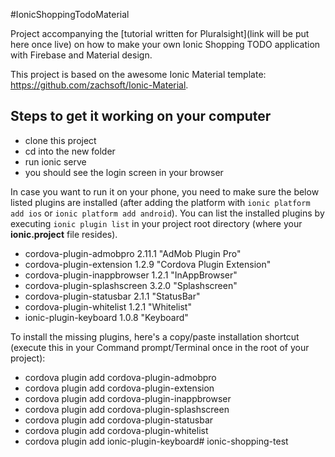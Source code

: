 #IonicShoppingTodoMaterial

Project accompanying the [tutorial written for Pluralsight](link will be put here once live) on how to make your own Ionic Shopping TODO application with Firebase and Material design.

This project is based on the awesome Ionic Material template: https://github.com/zachsoft/Ionic-Material.

## Steps to get it working on your computer

+ clone this project
+ cd into the new folder
+ run ionic serve
+ you should see the login screen in your browser

In case you want to run it on your phone, you need to make sure the below listed plugins are installed (after adding the platform with `ionic platform add ios` or `ionic platform add android`). You can list the installed plugins by executing `ionic plugin list` in your project root directory (where your **ionic.project** file resides).

+ cordova-plugin-admobpro 2.11.1 "AdMob Plugin Pro"
+ cordova-plugin-extension 1.2.9 "Cordova Plugin Extension"
+ cordova-plugin-inappbrowser 1.2.1 "InAppBrowser"
+ cordova-plugin-splashscreen 3.2.0 "Splashscreen"
+ cordova-plugin-statusbar 2.1.1 "StatusBar"
+ cordova-plugin-whitelist 1.2.1 "Whitelist"
+ ionic-plugin-keyboard 1.0.8 "Keyboard"

To install the missing plugins, here's a copy/paste installation shortcut (execute this in your Command prompt/Terminal once in the root of your project):

+ cordova plugin add cordova-plugin-admobpro
+ cordova plugin add cordova-plugin-extension
+ cordova plugin add cordova-plugin-inappbrowser
+ cordova plugin add cordova-plugin-splashscreen
+ cordova plugin add cordova-plugin-statusbar
+ cordova plugin add cordova-plugin-whitelist
+ cordova plugin add ionic-plugin-keyboard# ionic-shopping-test
